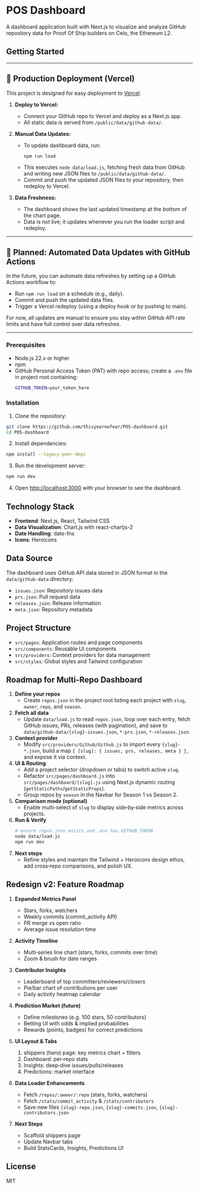 # POS Dashboard

A dashboard application built with Next.js to visualize and analyze GitHub repository data for Proof Of Ship builders on Celo, the Ethereum L2.

## Getting Started

---

## 🚀 Production Deployment (Vercel)

This project is designed for easy deployment to [Vercel](https://vercel.com/):

1. **Deploy to Vercel:**
   - Connect your GitHub repo to Vercel and deploy as a Next.js app.
   - All static data is served from `/public/data/github-data/`.

2. **Manual Data Updates:**
   - To update dashboard data, run:
     ```bash
     npm run load
     ```
   - This executes `node data/load.js`, fetching fresh data from GitHub and writing new JSON files to `/public/data/github-data/`.
   - Commit and push the updated JSON files to your repository, then redeploy to Vercel.

3. **Data Freshness:**
   - The dashboard shows the last updated timestamp at the bottom of the chart page.
   - Data is not live; it updates whenever you run the loader script and redeploy.

---

## 🔄 Planned: Automated Data Updates with GitHub Actions

In the future, you can automate data refreshes by setting up a GitHub Actions workflow to:
- Run `npm run load` on a schedule (e.g., daily).
- Commit and push the updated data files.
- Trigger a Vercel redeploy (using a deploy hook or by pushing to main).

For now, all updates are manual to ensure you stay within GitHub API rate limits and have full control over data refreshes.

---

### Prerequisites

- Node.js 22.x or higher
- npm
- GitHub Personal Access Token (PAT) with repo access; create a `.env` file in project root containing:
  ```bash
  GITHUB_TOKEN=your_token_here
  ```

### Installation

1. Clone the repository:
```bash
git clone https://github.com/thisyearnofear/POS-dashboard.git
cd POS-dashboard
```

2. Install dependencies:
```bash
npm install --legacy-peer-deps
```

3. Run the development server:
```bash
npm run dev
```

4. Open [http://localhost:3000](http://localhost:3000) with your browser to see the dashboard.

## Technology Stack

- **Frontend**: Next.js, React, Tailwind CSS
- **Data Visualization**: Chart.js with react-chartjs-2
- **Date Handling**: date-fns
- **Icons**: Heroicons

## Data Source

The dashboard uses GitHub API data stored in JSON format in the `data/github-data` directory:
- `issues.json`: Repository issues data
- `prs.json`: Pull request data
- `releases.json`: Release information
- `meta.json`: Repository metadata

## Project Structure

- `src/pages`: Application routes and page components
- `src/components`: Reusable UI components
- `src/providers`: Context providers for data management
- `src/styles`: Global styles and Tailwind configuration

## Roadmap for Multi-Repo Dashboard

1. **Define your repos**  
   - Create `repos.json` in the project root listing each project with `slug`, `owner`, `repo`, and `season`.
2. **Fetch all data**  
   - Update `data/load.js` to read `repos.json`, loop over each entry, fetch GitHub issues, PRs, releases (with pagination), and save to `data/github-data/{slug}-issues.json`, `*-prs.json`, `*-releases.json`.
3. **Context provider**  
   - Modify `src/providers/Github/Github.js` to import every `{slug}-*.json`, build a map `{ [slug]: { issues, prs, releases, meta } }`, and expose it via context.
4. **UI & Routing**  
   - Add a project selector (dropdown or tabs) to switch active `slug`.  
   - Refactor `src/pages/dashboard.js` into `src/pages/dashboard/[slug].js` using Next.js dynamic routing (`getStaticPaths`/`getStaticProps`).  
   - Group repos by `season` in the Navbar for Season 1 vs Season 2.
5. **Comparison mode (optional)**  
   - Enable multi-select of `slug` to display side‑by‑side metrics across projects.
6. **Run & Verify**  
   ```bash
   # ensure repos.json exists and .env has GITHUB_TOKEN
   node data/load.js
   npm run dev
   ```
7. **Next steps**  
   - Refine styles and maintain the Tailwind + Heroicons design ethos, add cross‑repo comparisons, and polish UX.

## Redesign v2: Feature Roadmap

1. **Expanded Metrics Panel**  
   - Stars, forks, watchers  
   - Weekly commits (commit_activity API)  
   - PR merge vs open ratio  
   - Average issue resolution time

2. **Activity Timeline**  
   - Multi‑series line chart (stars, forks, commits over time)  
   - Zoom & brush for date ranges

3. **Contributor Insights**  
   - Leaderboard of top committers/reviewers/closers  
   - Pie/bar chart of contributions per user  
   - Daily activity heatmap calendar

4. **Prediction Market (future)**  
   - Define milestones (e.g. 100 stars, 50 contributors)  
   - Betting UI with odds & implied probabilities  
   - Rewards (points, badges) for correct predictions

5. **UI Layout & Tabs**  
   1. shippers (hero) page: key metrics chart + filters  
   2. Dashboard: per‑repo stats  
   3. Insights: deep‑dive issues/pulls/releases  
   4. Predictions: market interface

6. **Data Loader Enhancements**  
   - Fetch `/repos/:owner/:repo` (stars, forks, watchers)  
   - Fetch `/stats/commit_activity` & `/stats/contributors`  
   - Save new files `{slug}-repo.json`, `{slug}-commits.json`, `{slug}-contributors.json`

7. **Next Steps**  
   - Scaffold shippers page  
   - Update Navbar tabs  
   - Build StatsCards, Insights, Predictions UI

## License
MIT